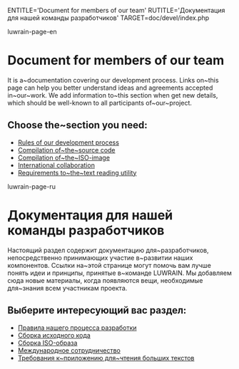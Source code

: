 
ENTITLE='Document for members of our team'
RUTITLE='Документация для нашей команды разработчиков'
TARGET=doc/devel/index.php

luwrain-page-en

# Document for members of our team

It is a~documentation covering our development process.
Links on~this page can help you better understand 
ideas and agreements accepted in~our~work.
We add information to~this section when get new details,
which should be well-known to all participants of~our~project.

## Choose the~section you need:

* [Rules of our development process](local:rules/)
* [Compilation of~the~source code](local:compilation/)
* [Compilation of~the~ISO-image](local:iso/)
* [International collaboration](local:i18n/ )
* [Requirements to~the~text reading utility](local:txt-reading/)

luwrain-page-ru

# Документация для нашей команды разработчиков

Настоящий раздел содержит документацию для~разработчиков,
непосредственно принимающих участие в~развитии наших компонентов.
Ссылки на~этой странице могут помочь вам лучше понять идеи и принципы, 
принятые в~команде  LUWRAIN.
Мы добавляем сюда новые материалы, когда появляются вещи,
необходимые для~знания всем участникам проекта.

## Выберите интересующий вас раздел:

* [Правила нашего процесса разработки](local:rules/)
* [Сборка исходного кода](local:compilation/)
* [Сборка ISO-образа](local:iso/)
* [Международное сотрудничество](local:i18n/ )
* [Требования к~приложению для~чтения больших текстов](local:txt-reading/)
